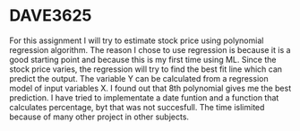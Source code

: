 # DAVE3625
For this assignment I will try to estimate stock price using polynomial regression algorithm. 
The reason I chose to use regression is because it is a good starting point and because this is my first time using ML.
Since the stock price varies, the regression will try to find the best fit line which can predict the output.
The variable Y can be calculated from a regression model of input variables X. I found out that 8th polynomial gives me the best prediction. 
I have tried to implementate a date funtion and a function that calculates percentage, byt that was not succesfull. The time islimited because of many other project in other subjects. 
